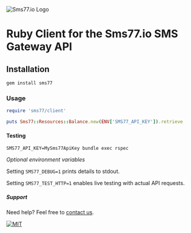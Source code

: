 ![Sms77.io Logo](https://www.sms77.io/wp-content/uploads/2019/07/sms77-Logo-400x79.png "Sms77.io Logo")

# Ruby Client for the Sms77.io SMS Gateway API

## Installation

```gem install sms77```

### Usage

```ruby
require 'sms77/client'

puts Sms77::Resources::Balance.new(ENV['SMS77_API_KEY']).retrieve
```

#### Testing

```shell
SMS77_API_KEY=MySms77ApiKey bundle exec rspec
```

*Optional environment variables*

Setting ```SMS77_DEBUG=1``` prints details to stdout.

Setting ```SMS77_TEST_HTTP=1``` enables live testing with actual API requests.

##### Support

Need help? Feel free to [contact us](https://www.sms77.io/en/company/contact/).

[![MIT](https://img.shields.io/badge/License-MIT-teal.svg)](./LICENSE)
